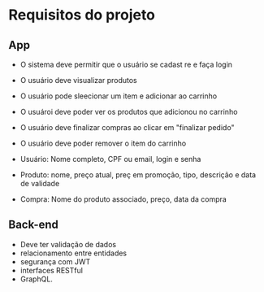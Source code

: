 # Requisitos do projeto

## App
- O sistema deve permitir que o usuário se cadast
re e faça login
- O usuário deve visualizar produtos
- O usuário pode sleecionar um item e adicionar ao carrinho
- O usuároi deve poder ver os produtos que adicionou no carrinho
- O usuário deve finalizar compras ao clicar em "finalizar pedido"
- O usuário deve poder remover o item do carrinho

- Usuário: Nome completo, CPF ou email, login e senha
- Produto: nome, preço atual, preç em promoção, tipo, descrição e data de validade
- Compra: Nome do produto associado, preço, data da compra

## Back-end
- Deve ter validação de dados
- relacionamento entre entidades 
- segurança com JWT 
- interfaces RESTful 
- GraphQL.